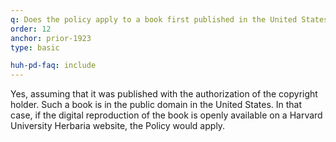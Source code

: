 ```yaml
---
q: Does the policy apply to a book first published in the United States prior to 1923?
order: 12
anchor: prior-1923
type: basic

huh-pd-faq: include
---
```

Yes, assuming that it was published with the authorization of the copyright holder. Such a book is in the public domain in the United States. In that case, if the digital reproduction of the book is openly available on a Harvard University Herbaria website, the Policy would apply.
